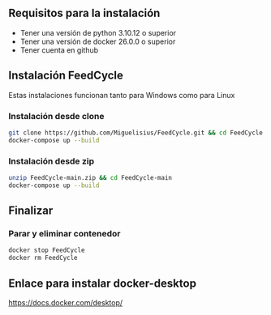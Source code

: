 ## Requisitos para la instalación
* Tener una versión de python 3.10.12 o superior
* Tener una versión de docker 26.0.0 o superior
* Tener cuenta en github

## Instalación FeedCycle
Estas instalaciones funcionan tanto para Windows como para Linux
### Instalación desde clone
```bash
git clone https://github.com/Miguelisius/FeedCycle.git && cd FeedCycle
docker-compose up --build
```
### Instalación desde zip
```bash
unzip FeedCycle-main.zip && cd FeedCycle-main
docker-compose up --build
```
## Finalizar
### Parar y eliminar contenedor
```bash
docker stop FeedCycle
docker rm FeedCycle
```

## Enlace para instalar docker-desktop
https://docs.docker.com/desktop/
